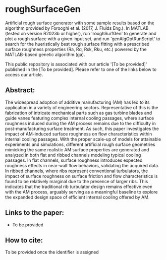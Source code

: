 # roughSurfaceGen
Artificial rough surface generator with some sample results based on the algorithm provided by Forooghi et al. (2017, J. Fluids Eng.). In MATLAB (tested on version R2023b or higher), run 'roughSurfGen' to generate and plot a rough surface with a given input set, and run 'genAlgOptRunScript' to search for the hueristically best rough surface fitting with a prescribed surface roughness properties (Ra, Rq, Rsk, Rku, etc.) powered by the MATLAB-based genetic algorithm (ga).

This public repository is associated with our article '[To be provided]' published in the [To be provided]. Please refer to one of the links below to access our article.

## Abstract:
The widespread adoption of additive manufacturing (AM) has led to its application in a variety of engineering sectors. Representative of this is the fabrication of intricate mechanical parts such as gas turbine blades and guide vanes featuring complex internal cooling passages, where surface roughness induced during the AM process remains due to the difficulty in post-manufacturing surface treatment. As such, this paper investigates the impact of AM-induced surface roughness on flow characteristics within internal cooling passages. With the proper scale-up of models for attainable experiments and simulations, different artificial rough surface geometries mimicking the same realistic AM surface properties are generated and analyzed in both flat and ribbed channels modeling typical cooling passages. In flat channels, surface roughness introduces expected roughness effects in near-wall flow behaviors, validating the acquired data. In ribbed channels, where ribs represent conventional turbulators, the impact of surface roughness on surface friction and flow characteristics is found to be relatively marginal due to the presence of larger ribs. This indicates that the traditional rib turbulator design remains effective even with the AM process, arguably serving as a meaningful baseline to explore the expanded design space of efficient internal cooling offered by AM.

## Links to the paper:
- To be provided

## How to cite:
To be provided once the identifier is assigned
